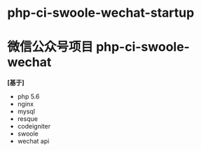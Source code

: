 # php-ci-swoole-wechat-startup
# 微信公众号项目 php-ci-swoole-wechat

**[**基于**]**

* php 5.6
* nginx
* mysql
* resque
* codeigniter
* swoole
* wechat api
